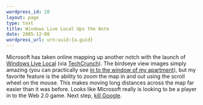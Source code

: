 ```yaml
--- 
wordpress_id: 28
layout: page
type: text
title: Windows Live Local Ups the Ante
date: 2005-12-08  
wordpress_url: urn:uuid:{a.guid}
---
```

<p>Microsoft has taken online mapping up another notch with the launch of <a href="http://local.live.com" title="Windows Live Local">Windows Live Local</a> (via <a href="http://www.techcrunch.com/2005/12/07/microsoft-live-local-to-launch-thursday/">TechCrunch</a>).  The birdseye view images simply amazing (you can practically see <a href="http://local.live.com/default.aspx?v=2&amp;cp=40.727968~-73.988246&amp;style=o&amp;lvl=2&amp;scene=1477333" title="Windows Live Local">in to the window of my apartment</a>), but my favorite feature is the ability to zoom the map in and out using the scroll wheel on the mouse.  This makes moving long distances across the map far easier than it was before.  Looks like Microsoft really is looking to be a player in to the Web 2.0 game.  Next step, <a href="http://news.com.com/Court+docs+Ballmer+vowed+to+kill+Google/2100-1014_3-5846243.html" title="Court docs: Ballmer vowed to 'kill' Google">kill Google</a>.</p>
